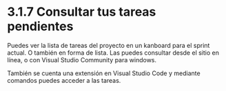 # 3.1.7 Consultar tus tareas pendientes

Puedes ver la lista de tareas del proyecto en un kanboard  para el sprint actual. O también en forma de lista. Las puedes consultar desde el sitio en línea, o con Visual Studio Community para windows. 

También se cuenta una extensión en Visual Studio Code y mediante comandos puedes acceder a las tareas.



